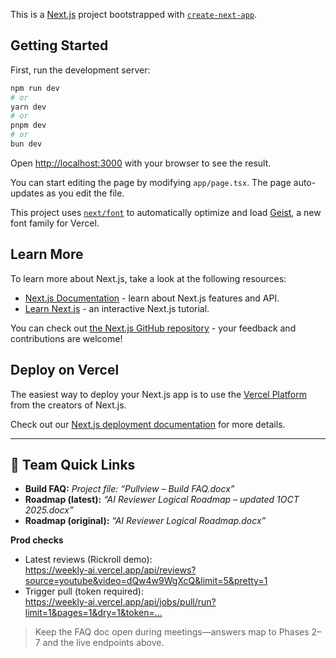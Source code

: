 This is a [Next.js](https://nextjs.org) project bootstrapped with [`create-next-app`](https://nextjs.org/docs/app/api-reference/cli/create-next-app).

## Getting Started

First, run the development server:

```bash
npm run dev
# or
yarn dev
# or
pnpm dev
# or
bun dev
```

Open [http://localhost:3000](http://localhost:3000) with your browser to see the result.

You can start editing the page by modifying `app/page.tsx`. The page auto-updates as you edit the file.

This project uses [`next/font`](https://nextjs.org/docs/app/building-your-application/optimizing/fonts) to automatically optimize and load [Geist](https://vercel.com/font), a new font family for Vercel.

## Learn More

To learn more about Next.js, take a look at the following resources:

- [Next.js Documentation](https://nextjs.org/docs) - learn about Next.js features and API.
- [Learn Next.js](https://nextjs.org/learn) - an interactive Next.js tutorial.

You can check out [the Next.js GitHub repository](https://github.com/vercel/next.js) - your feedback and contributions are welcome!

## Deploy on Vercel

The easiest way to deploy your Next.js app is to use the [Vercel Platform](https://vercel.com/new?utm_medium=default-template&filter=next.js&utm_source=create-next-app&utm_campaign=create-next-app-readme) from the creators of Next.js.

Check out our [Next.js deployment documentation](https://nextjs.org/docs/app/building-your-application/deploying) for more details.

---

## 🧭 Team Quick Links
- **Build FAQ:** _Project file: “Pullview – Build FAQ.docx”_  
- **Roadmap (latest):** _“AI Reviewer Logical Roadmap – updated 1OCT 2025.docx”_  
- **Roadmap (original):** _“AI Reviewer Logical Roadmap.docx”_

**Prod checks**
- Latest reviews (Rickroll demo):  
  https://weekly-ai.vercel.app/api/reviews?source=youtube&video=dQw4w9WgXcQ&limit=5&pretty=1
- Trigger pull (token required):  
  https://weekly-ai.vercel.app/api/jobs/pull/run?limit=1&pages=1&dry=1&token=…  

> Keep the FAQ doc open during meetings—answers map to Phases 2–7 and the live endpoints above.
